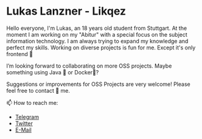 # Lukas Lanzner - Likqez

Hello everyone, I'm Lukas, an 18 years old student from Stuttgart.
At the moment I am working on my "Abitur" with a special focus on the subject information technology.
I am always trying to expand my knowledge and perfect my skills.
Working on diverse projects is fun for me. Except it's only frontend 🤡  
    
I’m looking forward to collaborating on more OSS projects. Maybe something using Java 🍵 or Docker🐳?

Suggestions or improvements for OSS Projects are very welcome! Please feel free to contact 💬 me. 
 
 📫 How to reach me: 
   - [Telegram](https://t.me/Likqez)
   - [Twitter](https://twitter.com/Likqez)
   - [E-Mail](mailto:LanznerLukas@dotspace.dev)
